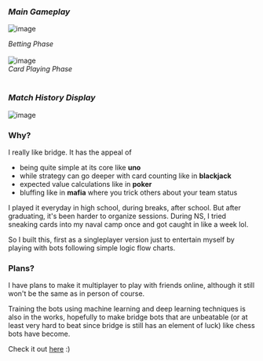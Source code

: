  ### *Main Gameplay* 
<img width="full" alt="image" src="https://github.com/user-attachments/assets/a37d37c5-93dd-4d9b-9299-9d1cff9171c6" /> <br/>

_Betting Phase_
<br/><br/>
<img width="full" alt="image" src="https://github.com/user-attachments/assets/3e467ef7-5c20-41ee-bac8-036b130842d2" /> <br/>
_Card Playing Phase_
<br/><br/>

### *Match History Display* 
<img width="full" alt="image" src="https://github.com/user-attachments/assets/c1f9c09e-2864-4fb2-88d9-94d41321d18d" /> 


### Why? 
I really like bridge. It has the appeal of 
- being quite simple at its core like **uno**
- while strategy can go deeper with card counting like in **blackjack**
- expected value calculations like in **poker**
- bluffing like in **mafia** where you trick others about your team status

I played it everyday in high school, during breaks, after school. But after graduating, it's been harder to organize sessions. During NS, I tried sneaking cards into my naval camp once and got caught in like a week lol.

So I built this, first as a singleplayer version just to entertain myself by playing with bots following simple logic flow charts. 

### Plans?
I have plans to make it multiplayer to play with friends online, although it still won't be the same as in person of course. 

Training the bots using machine learning and deep learning techniques is also in the works, hopefully to make bridge bots that are unbeatable (or at least very hard to beat since bridge is still has an element of luck) like chess bots have become.

Check it out [here]([url](https://bridge-psi-ten.vercel.app/)) :)
